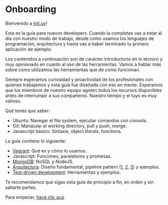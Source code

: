 # Onboarding

Bienvenido a [init.uy](https://init.uy)!

Esta es la guía para nuevos developers. Cuando la completes vas a estar al día con nuestro modo de trabajo, desde como usamos los lenguajes de programación, arquitectura y hasta vas a haber terminado tu primero aplicación de ejemplo.

Los contenidos a continuación son de carácter introductorio en lo técnico y muy opinionado en cuanto al uso de las herramientas. Vamos a hablar más sobre como utilizamos las herramientas que de como funcionan.

Siempre esperamos curiosidad y proactividad de los profesionales con quienes trabajamos y esta guía fue diseñada con eso en mente. Esperamos que los miembros de nuestro equipo agoten todos los recursos disponibles antes de interrumpir a sus compañeros. Nuestro tiempo y el tuyo es muy valioso.

Qué tenés que saber:

* Ubuntu: Navegar el file system, ejecutar comandos con consola.
* Git: Manipular el working directory, pull y push, merge.
* Javascript básico: Sintaxis, object literals, functions. 

La guía contiene lo siguiente:

* [Vagrant](https://vagrantup.com): Qué es y cómo lo usamos.
* Javascript: Funciones, paralelismo y promesas.
* [MongoDB](https://docs.mongodb.com/manual/tutorial/): NoSQL y NodeJS.
* [Arquitectura](https://www.youtube.com/watch?v=Nsjsiz2A9mg): Diseño fundamental, pipeline pattern ([1](https://fsharpforfunandprofit.com/rop/), [2](https://www.youtube.com/watch?v=E8I19uA-wGY), [3](https://martinfowler.com/articles/collection-pipeline/)) y ejemplos.
* [Test-driven development](https://hackernoon.com/introduction-to-test-driven-development-tdd-61a13bc92d92): Herramientas y ejemplos.

Te recomendamos que sigas esta guía de principio a fín, en orden y sin saltarte partes.

Para empezar, [hacé clic acá](https://bitbucket.org/inituy/onboarding/src/master/vagrant/vagrant.md).